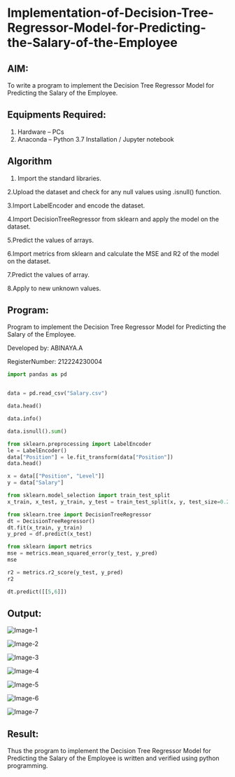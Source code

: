 # Implementation-of-Decision-Tree-Regressor-Model-for-Predicting-the-Salary-of-the-Employee

## AIM:
To write a program to implement the Decision Tree Regressor Model for Predicting the Salary of the Employee.

## Equipments Required:
1. Hardware – PCs
2. Anaconda – Python 3.7 Installation / Jupyter notebook

## Algorithm
1. Import the standard libraries.

2.Upload the dataset and check for any null values using .isnull() function.

3.Import LabelEncoder and encode the dataset.

4.Import DecisionTreeRegressor from sklearn and apply the model on the dataset.

5.Predict the values of arrays.

6.Import metrics from sklearn and calculate the MSE and R2 of the model on the dataset.

7.Predict the values of array.

8.Apply to new unknown values.

## Program:

Program to implement the Decision Tree Regressor Model for Predicting the Salary of the Employee.

Developed by: ABINAYA.A

RegisterNumber: 212224230004

```python
import pandas as pd


data = pd.read_csv("Salary.csv")

data.head()

data.info()

data.isnull().sum()

from sklearn.preprocessing import LabelEncoder
le = LabelEncoder()
data["Position"] = le.fit_transform(data["Position"])
data.head()

x = data[["Position", "Level"]]
y = data["Salary"]

from sklearn.model_selection import train_test_split
x_train, x_test, y_train, y_test = train_test_split(x, y, test_size=0.2)

from sklearn.tree import DecisionTreeRegressor
dt = DecisionTreeRegressor()
dt.fit(x_train, y_train)
y_pred = df.predict(x_test)

from sklearn import metrics
mse = metrics.mean_squared_error(y_test, y_pred)
mse

r2 = metrics.r2_score(y_test, y_pred)
r2

dt.predict([[5,6]])
```


## Output:
![Image-1](https://github.com/user-attachments/assets/417bb746-8963-42ee-9fc9-aab640e76b22)

![Image-2](https://github.com/user-attachments/assets/908a5c49-f143-4be1-8ecb-5f1b57f89963)

![Image-3](https://github.com/user-attachments/assets/4c29f296-d6d7-4d2b-8d83-7142220b5f94)

![Image-4](https://github.com/user-attachments/assets/711452fa-8b6c-457d-8094-98b08a9ef275)

![Image-5](https://github.com/user-attachments/assets/5ff22ce0-6b32-4a4a-b71b-b8b3528b8464)

![Image-6](https://github.com/user-attachments/assets/adbcbb25-3ac8-491d-b58b-e9287ef60f5a)

![Image-7](https://github.com/user-attachments/assets/6afaee74-ade6-40b5-b39e-f6628b15bac2)

## Result:
Thus the program to implement the Decision Tree Regressor Model for Predicting the Salary of the Employee is written and verified using python programming.
